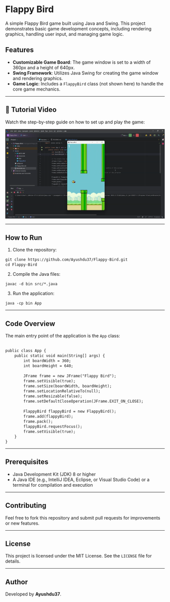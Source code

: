 <h1>Flappy Bird</h1>

<p>
  A simple Flappy Bird game built using Java and Swing. This project demonstrates basic game development concepts,
  including rendering graphics, handling user input, and managing game logic.
</p>

<h2>Features</h2>
<ul>
  <li><strong>Customizable Game Board</strong>: The game window is set to a width of 360px and a height of 640px.</li>
  <li><strong>Swing Framework</strong>: Utilizes Java Swing for creating the game window and rendering graphics.</li>
  <li><strong>Game Logic</strong>: Includes a <code>FlappyBird</code> class (not shown here) to handle the core game mechanics.</li>
</ul>

<hr>

<h2>🎥 Tutorial Video</h2>
<p>Watch the step-by-step guide on how to set up and play the game:</p>

<a href="https://raw.githubusercontent.com/Ayushdu37/Flappy-Bird/main/src/assets/Flappy%20Bird%20Tutorial.mp4">
  <img src="https://raw.githubusercontent.com/Ayushdu37/Flappy-Bird/main/src/assets/TutorialThumbnail.png" 
       alt="Watch the Tutorial" width="600">
</a>



<hr>

<h2>How to Run</h2>
<ol>
  <li>Clone the repository:</li>
</ol>
<pre><code>git clone https://github.com/Ayushdu37/Flappy-Bird.git
cd Flappy-Bird
</code></pre>

<ol start="2">
  <li>Compile the Java files:</li>
</ol>
<pre><code>javac -d bin src/*.java
</code></pre>

<ol start="3">
  <li>Run the application:</li>
</ol>
<pre><code>java -cp bin App
</code></pre>

<hr>

<h2>Code Overview</h2>
<p>The main entry point of the application is the <code>App</code> class:</p>

<pre><code class="language-java">
public class App {
    public static void main(String[] args) {
        int boardWidth = 360;
        int boardHeight = 640;

        JFrame frame = new JFrame("Flappy Bird");
        frame.setVisible(true);
        frame.setSize(boardWidth, boardHeight);
        frame.setLocationRelativeTo(null);
        frame.setResizable(false);
        frame.setDefaultCloseOperation(JFrame.EXIT_ON_CLOSE);

        FlappyBird flappyBird = new FlappyBird();
        frame.add(flappyBird);
        frame.pack();
        flappyBird.requestFocus();
        frame.setVisible(true);
    }
}
</code></pre>

<hr>

<h2>Prerequisites</h2>
<ul>
  <li>Java Development Kit (JDK) 8 or higher</li>
  <li>A Java IDE (e.g., IntelliJ IDEA, Eclipse, or Visual Studio Code) or a terminal for compilation and execution</li>
</ul>

<hr>

<h2>Contributing</h2>
<p>Feel free to fork this repository and submit pull requests for improvements or new features.</p>

<hr>

<h2>License</h2>
<p>This project is licensed under the MIT License. See the <code>LICENSE</code> file for details.</p>

<hr>

<h2>Author</h2>
<p>Developed by <strong>Ayushdu37</strong>.</p>
